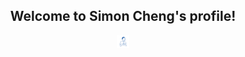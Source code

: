 <h2 align="center">Welcome to Simon Cheng's profile!</h2>
<p align="center" style="
  display:block;
  margin-left:auto;
  margin-right:auto;
  width:20%; 
  height:20%;">
  <img src="img/profile3.svg" alt="drawing" style="max-width: 20%;"/>
  </p>

<!--
**simoncheng987/simoncheng987** is a ✨ _special_ ✨ repository because its `README.md` (this file) appears on your GitHub profile.

Here are some ideas to get you started:

- 🔭 I’m currently working on ...
- 🌱 I’m currently learning ...
- 👯 I’m looking to collaborate on ...
- 🤔 I’m looking for help with ...
- 💬 Ask me about ...
- 📫 How to reach me: ...
- 😄 Pronouns: ...
- ⚡ Fun fact: ...
-->
